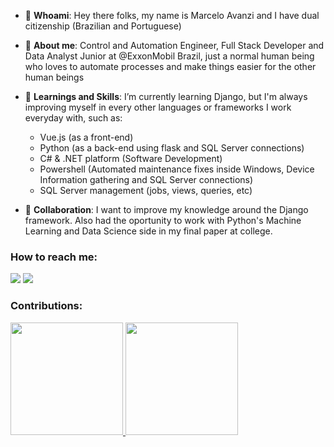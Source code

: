 - 👋 **Whoami**: Hey there folks, my name is Marcelo Avanzi and I have dual citizenship (Brazilian and Portuguese)

- 👀 **About me**: Control and Automation Engineer, Full Stack Developer and Data Analyst Junior at @ExxonMobil Brazil, just a normal human being who loves to automate processes and make things easier for the other human beings

- 🌱 **Learnings and Skills**: I’m currently learning Django, but I'm always improving myself in every other languages or frameworks I work everyday with, such as:
  -  Vue.js (as a front-end)
  -  Python (as a back-end using flask and SQL Server connections)
  -  C# & .NET platform (Software Development)
  -  Powershell (Automated maintenance fixes inside Windows, Device Information gathering and SQL Server connections)
  -  SQL Server management (jobs, views, queries, etc)
 
- 💞 **Collaboration**: I want to improve my knowledge around the Django framework. Also had the oportunity to work with Python's Machine Learning and Data Science side in my final paper at college.

### How to reach me:

<div>
<a href = "mailto:marceloavanzii@gmail.com"><img src="https://img.shields.io/badge/Gmail-D14836?style=for-the-badge&logo=gmail&logoColor=white" target="_blank"></a>
<a href="https://www.linkedin.com/in/marcelo-daniel-avanzi-68b05b134" target="_blank"><img src="https://img.shields.io/badge/-LinkedIn-%230077B5?style=for-the-badge&logo=linkedin&logoColor=white" target="_blank"></a>   
</div>

<!---
MarceloAvanzii/MarceloAvanzii is a ✨ special ✨ repository because its `README.md` (this file) appears on your GitHub profile.
You can click the Preview link to take a look at your changes.

<div>
<a href="https://www.youtube.com/seu-canal-youtube-aqui" target="_blank"><img src="https://img.shields.io/badge/YouTube-FF0000?style=for-the-badge&logo=youtube&logoColor=white" target="_blank"></a>
<a href="https://instagram.com/seu-usuário-instagram-aqui" target="_blank"><img src="https://img.shields.io/badge/-Instagram-%23E4405F?style=for-the-badge&logo=instagram&logoColor=white" target="_blank"></a>
</div>

--->

### Contributions:

<div>
<a href="https://github.com/MarceloAvanzii">
<img height="180em" src="https://github-readme-stats.vercel.app/api/top-langs/?username=MarceloAvanzii&layout=compact&langs_count=7&theme=dracula"/>
<img height="180em" src="https://github-readme-stats.vercel.app/api?username=MarceloAvanzii&show_icons=true&theme=dracula&include_all_commits=true&count_private=true"/>
</div>



